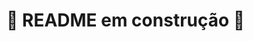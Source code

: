 # 🚧 README em construção 🚧

<!-- # TryCooking
A mobile recipes app application.

*****
:us:


*****
:brazil:
Está aplicação foi originalmente desenvolvida em conjunto com [Iago Gonçalves](https://github.com/iagoassis21), [Kauan Leite](https://github.com/Kauan-Leite), [Mateus Sousa](https://github.com/mateussousaa), e [Felipe Lippelt](https://github.com/flippelt) como projeto final do módulo de front-end da [Trybe](https://www.betrybe.com). Nosso objetivo era colocar em prática tudo que aprendemos até aquele momento, seja em soft ou hard skills, para provar nossas competências e dar o próximo passo na nossa formação como dev.

## Desenvolvimento:
Durante o projeto, sempre nos reunimos no início do dia para alinhar a equipe. Utilizamos principalmente de Kanban para dar visibilidade do que cada um dos membros e pair programming para ajudarmos uns aos outros com dúvidas, dificuldades ou durante momentos de code reviews.
A [Trybe](https://www.betrybe.com) Fez a divisão dos grupos, e forneceu os arquivos necessários para desenvolvimento do projeto, assim como as especificações dele. Apesar disso, tivemos total autonomia sobre a lógica utilizada e utilizamos conteúdos externos para deixar nosso projeto ainda mais com nossa cara.
Fico muito feliz com o resultado que meu grupo alcançou, apesar de não nos conhecermos bem anteriormente ao desenvolvimento deste projeto, fizemos um ótimo trabalho em equipe e conseguimos entregar o projeto com 100% dos requisitos durante o prazo regular estipulado.

Minha principal contribuição nesse projeto foi:
- Página de principal de receitas
- Página de detalhes da receita
- Botões de Favoritar/Compartilhar 
- CSS (Pair programming com [Kauan Leite](https://github.com/Kauan-Leite), [Mateus Sousa](https://github.com/mateussousaa))
- Refatoração de página de login (Após término)
- Refatoração de página de receitas concluídas (Após término)

Apesar de ser o principal responsável por essas partes, todos nós nos ajudamos e apoiamos muito, existe um pouco do toque de cada um em todo o projeto.

## Funcionalidades:
- Página de login
- Página principal de receitas (comidas/bebidas)
- Filtros por categoria e nome e tipo
- Página de detalhes da receita
- Botões de compartilhar/favoritar
- Página de receita em progresso
- Página de favoritos
- Página de concluídos
- Página de perfil


*****

![Project first gif]()


![Project second gif]()


![Project third gif]() -->
